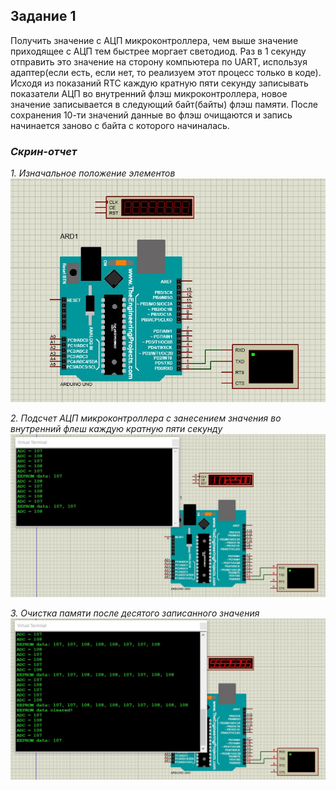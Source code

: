 ## Задание 1
Получить значение с АЦП микроконтроллера, чем выше значение приходящее с АЦП тем быстрее моргает светодиод. Раз в 1 секунду отправить это значение на сторону компьютера по UART, используя адаптер(если есть, если нет, то реализуем этот процесс только в коде). Исходя из показаний RTC каждую кратную пяти секунду записывать показатели АЦП во внутренний флэш микроконтроллера, новое значение записывается в следующий байт(байты) флэш памяти. После сохранения 10-ти значений данные во флэш очищаются и запись начинается заново с байта с которого начиналась.

### *Скрин-отчет*
*1. Изначальное положение элементов*
![](images/setup.JPG "setup")

*2. Подсчет АЦП микроконтроллера с занесением значения во внутренний флеш каждую кратную пяти секунду*
![](images/adc_printing_flash_writing.JPG "Вроде по УАПП выводится")

*3. Очистка памяти после десятого записанного значения*
![](images/flash_clearing.JPG "EVERYTHING WORKING FINE")
